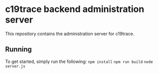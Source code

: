 # c19trace backend administration server

This repository contains the administration server for c19trace.

## Running
To get started, simply run the following:
`npm install`
`npm run build`
`node server.js`

